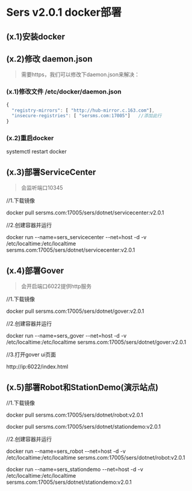 # Sers v2.0.1 docker部署

## (x.1)安装docker

## (x.2)修改 daemon.json
>需要https，我们可以修改下daemon.json来解决：
### (x.1)修改文件 /etc/docker/daemon.json 
```javascript
{
  "registry-mirrors": [ "http://hub-mirror.c.163.com"],
  "insecure-registries": [ "sersms.com:17005"]   //添加此行
}
```

### (x.2)重启docker

systemctl  restart docker



## (x.3)部署ServiceCenter
>会监听端口10345

//1.下载镜像

docker pull sersms.com:17005/sers/dotnet/servicecenter:v2.0.1

//2.创建容器并运行

docker run --name=sers_servicecenter --net=host -d -v /etc/localtime:/etc/localtime sersms.com:17005/sers/dotnet/servicecenter:v2.0.1



## (x.4)部署Gover
>会开启端口6022提供http服务

//1.下载镜像

docker pull sersms.com:17005/sers/dotnet/gover:v2.0.1

//2.创建容器并运行

docker run --name=sers_gover --net=host -d -v /etc/localtime:/etc/localtime sersms.com:17005/sers/dotnet/gover:v2.0.1

//3.打开gover ui页面

http://ip:6022/index.html



## (x.5)部署Robot和StationDemo(演示站点)

//1.下载镜像

docker pull sersms.com:17005/sers/dotnet/robot:v2.0.1

docker pull sersms.com:17005/sers/dotnet/stationdemo:v2.0.1

//2.创建容器并运行

docker run --name=sers_robot --net=host -d -v /etc/localtime:/etc/localtime sersms.com:17005/sers/dotnet/robot:v2.0.1

docker run --name=sers_stationdemo --net=host -d -v /etc/localtime:/etc/localtime sersms.com:17005/sers/dotnet/stationdemo:v2.0.1